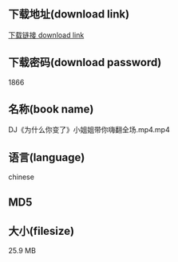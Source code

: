 ## 下载地址(download link)
[下载链接 download link](https://voluble-croquembouche-d321dc.netlify.app/?s=DJ%E3%80%8A%E4%B8%BA%E4%BB%80%E4%B9%88%E4%BD%A0%E5%8F%98%E4%BA%86%E3%80%8B%E5%B0%8F%E5%A7%90%E5%A7%90%E5%B8%A6%E4%BD%A0%E5%97%A8%E7%BF%BB%E5%85%A8%E5%9C%BA.mp4)

## 下载密码(download password)
1866

## 名称(book name)
DJ《为什么你变了》小姐姐带你嗨翻全场.mp4.mp4

## 语言(language)
chinese

## MD5


## 大小(filesize)
25.9 MB

